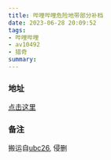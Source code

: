 ```yaml
---
title: 哔哩哔哩危险地带部分补档
date: 2023-06-28 20:09:52
tags:
- 哔哩哔哩
- av10492
- 猎奇
summary:
---
```

### 地址

[点击这里](../../../../ubc26/)

### 备注
搬运自[ubc26](https://ubc2.github.io/links/menu.html), 侵删
